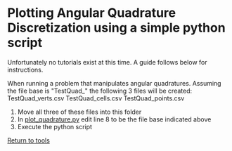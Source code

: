 # Plotting Angular Quadrature Discretization using a simple python script

Unfortunately no tutorials exist at this time. A guide follows below for instructions.

When running a problem that manipulates angular quadratures. Assuming the file base is "TestQuad_" the following 3 files will be created:
TestQuad_verts.csv
TestQuad_cells.csv
TestQuad_points.csv

1. Move all three of these files into this folder
2. In [plot_quadrature.py](plot_quadrature.py) edit line 8 to be the file base indicated above
3. Execute the python script

[Return to tools](../../README.md)